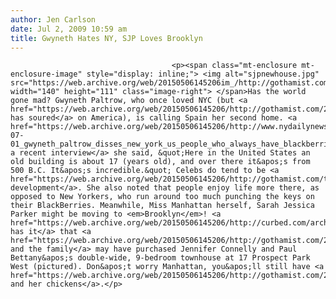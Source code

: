 ```yaml
---
author: Jen Carlson
date: Jul 2, 2009 10:59 am
title: Gwyneth Hates NY, SJP Loves Brooklyn
---
```


	
										<p><span class="mt-enclosure mt-enclosure-image" style="display: inline;"> <img alt="sjpnewhouse.jpg" src="https://web.archive.org/web/20150506145206im_/http://gothamist.com/attachments/arts_jen/sjpnewhouse.jpg" width="140" height="111" class="image-right"> </span>Has the world gone mad? Gwyneth Paltrow, who once loved NYC (but <a href="https://web.archive.org/web/20150506145206/http://gothamist.com/2009/02/05/gwyneth_1.php">lately has soured</a> on America), is calling Spain her second home. <a href="https://web.archive.org/web/20150506145206/http://www.nydailynews.com/gossip/2009/07/01/2009-07-01_gwyneth_paltrow_disses_new_york_us_people_who_always_have_blackberries_on.html">In a recent interview</a> she said, &quot;Here in the United States an old building is about 17 (years old), and over there it&apos;s from 500 B.C. It&apos;s incredible.&quot; Celebs do tend to be <a href="https://web.archive.org/web/20150506145206/http://gothamist.com/tags/dockstreet">anti-development</a>. She also noted that people enjoy life more there, as opposed to New Yorkers, who run around too much punching the keys on their BlackBerries. Meanwhile, Miss Manhattan herself, Sarah Jessica Parker might be moving to <em>Brooklyn</em>! <a href="https://web.archive.org/web/20150506145206/http://curbed.com/archives/2009/07/02/sex_and_the_slope_did_sjp_buy_prospect_park_west_mansion.php">Rumor has it</a> that <a href="https://web.archive.org/web/20150506145206/http://gothamist.com/2009/06/30/matthew_and_sarah_plus_three.php">her and the family</a> may have purchased Jennifer Connelly and Paul Bettany&apos;s double-wide, 9-bedroom townhouse at 17 Prospect Park West (pictured). Don&apos;t worry Manhattan, you&apos;ll still have <a href="https://web.archive.org/web/20150506145206/http://gothamist.com/2009/06/24/madonna_2.php">Madonna and her chickens</a>.</p>					
										
									
				